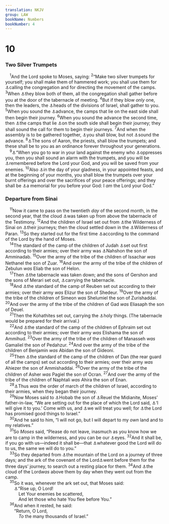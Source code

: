 ```yaml
---
translation: NKJV
group: LAW
bookName: Numbers 
bookNumber: 4
---
```


<div class="title"><h1>10</h1><h3>Two Silver Trumpets</h3></div>
<span class="verse dan_10_1"> <sup>1</sup>And the Lord spoke to Moses, saying: </span>
<span class="verse dan_10_2"><sup>2</sup>“Make two silver trumpets for yourself; you shall make them of hammered work; you shall use them for <a data-toggle="tooltip" data-placement="bottom" title="Is. 1:13">⚓</a>calling the congregation and for directing the movement of the camps. </span>
<span class="verse dan_10_3"><sup>3</sup>When <a data-toggle="tooltip" data-placement="bottom" title="Jer. 4:5; Joel 2:15">⚓</a>they blow both of them, all the congregation shall gather before you at the door of the tabernacle of meeting. </span>
<span class="verse dan_10_4"><sup>4</sup>But if they blow <i>only</i> one, then the leaders, the <a data-toggle="tooltip" data-placement="bottom" title="Ex. 18:21; Num. 1:16; 7:2">⚓</a>heads of the divisions of Israel, shall gather to you. </span>
<span class="verse dan_10_5"><sup>5</sup>When you sound the <a data-toggle="tooltip" data-placement="bottom" title="Joel 2:1">⚓</a>advance, the camps that lie on the east side shall then begin their journey. </span>
<span class="verse dan_10_6"><sup>6</sup>When you sound the advance the second time, then <a data-toggle="tooltip" data-placement="bottom" title="Num. 2:3">⚓</a>the camps that lie <a data-toggle="tooltip" data-placement="bottom" title="Num. 2:10">⚓</a>on the south side shall begin their journey; they shall sound the call for them to begin their journeys. </span>
<span class="verse dan_10_7"><sup>7</sup>And when the assembly is to be gathered together, <a data-toggle="tooltip" data-placement="bottom" title="Num. 10:3">⚓</a>you shall blow, but not <a data-toggle="tooltip" data-placement="bottom" title="Joel 2:1">⚓</a>sound the advance. </span>
<span class="verse dan_10_8"><sup>8</sup><a data-toggle="tooltip" data-placement="bottom" title="Num. 31:6; Josh. 6:4; 1 Chr. 15:24; 2 Chr. 13:12">⚓</a>The sons of Aaron, the priests, shall blow the trumpets; and these shall be to you as an ordinance forever throughout your generations.<br/></span>
<span class="verse dan_10_9"> <sup>9</sup><a data-toggle="tooltip" data-placement="bottom" title="Num. 31:6; Josh. 6:5; 2 Chr. 13:14">⚓</a>“When you go to war in your land against the enemy who <a data-toggle="tooltip" data-placement="bottom" title="Judg. 2:18; 4:3; 6:9; 10:8, 12">⚓</a>oppresses you, then you shall sound an alarm with the trumpets, and you will be <a data-toggle="tooltip" data-placement="bottom" title="Gen. 8:1; Ps. 106:4">⚓</a>remembered before the Lord your God, and you will be saved from your enemies. </span>
<span class="verse dan_10_10"><sup>10</sup>Also <a data-toggle="tooltip" data-placement="bottom" title="Lev. 23:24; Num. 29:1; 1 Chr. 15:24; 2 Chr. 5:12; Ps. 81:3">⚓</a>in the day of your gladness, in your appointed feasts, and at the beginning of your months, you shall blow the trumpets over your burnt offerings and over the sacrifices of your peace offerings; and they shall be <a data-toggle="tooltip" data-placement="bottom" title="Lev. 23:24; Num. 10:9">⚓</a>a memorial for you before your God: I <i>am</i> the Lord your God.”<br/></span>
<div class="title"><h3>Departure from Sinai</h3></div>
<span class="verse dan_10_11"> <sup>11</sup>Now it came to pass on the twentieth <i>day</i> of the second month, in the second year, that the cloud <a data-toggle="tooltip" data-placement="bottom" title="Num. 9:17">⚓</a>was taken up from above the tabernacle of the Testimony. </span>
<span class="verse dan_10_12"><sup>12</sup>And the children of Israel set out from <a data-toggle="tooltip" data-placement="bottom" title="Ex. 19:1; Num. 1:1; 9:5">⚓</a>the Wilderness of Sinai on <a data-toggle="tooltip" data-placement="bottom" title="Ex. 40:36">⚓</a>their journeys; then the cloud settled down in the <a data-toggle="tooltip" data-placement="bottom" title="Gen. 21:21; Num. 12:16; Deut. 1:1">⚓</a>Wilderness of Paran. </span>
<span class="verse dan_10_13"><sup>13</sup>So they started out for the first time <a data-toggle="tooltip" data-placement="bottom" title="Num. 10:5, 6">⚓</a>according to the command of the Lord by the hand of Moses.<br/></span>
<span class="verse dan_10_14"> <sup>14</sup>The standard of the camp of the children of Judah <a data-toggle="tooltip" data-placement="bottom" title="Num. 2:3–9">⚓</a>set out first according to their armies; over their army was <a data-toggle="tooltip" data-placement="bottom" title="Num. 1:7">⚓</a>Nahshon the son of Amminadab. </span>
<span class="verse dan_10_15"><sup>15</sup>Over the army of the tribe of the children of Issachar <i>was</i> Nethanel the son of Zuar. </span>
<span class="verse dan_10_16"><sup>16</sup>And over the army of the tribe of the children of Zebulun <i>was</i> Eliab the son of Helon.<br/></span>
<span class="verse dan_10_17"> <sup>17</sup>Then <a data-toggle="tooltip" data-placement="bottom" title="Num. 1:51">⚓</a>the tabernacle was taken down; and the sons of Gershon and the sons of Merari set out, <a data-toggle="tooltip" data-placement="bottom" title="Num. 4:21–32; 7:7–9">⚓</a>carrying the tabernacle.<br/></span>
<span class="verse dan_10_18"> <sup>18</sup>And <a data-toggle="tooltip" data-placement="bottom" title="Num. 2:10–16">⚓</a>the standard of the camp of Reuben set out according to their armies; over their army <i>was</i> Elizur the son of Shedeur. </span>
<span class="verse dan_10_19"><sup>19</sup>Over the army of the tribe of the children of Simeon <i>was</i> Shelumiel the son of Zurishaddai. </span>
<span class="verse dan_10_20"><sup>20</sup>And over the army of the tribe of the children of Gad <i>was</i> Eliasaph the son of Deuel.<br/></span>
<span class="verse dan_10_21"> <sup>21</sup>Then the Kohathites set out, carrying the <a data-toggle="tooltip" data-placement="bottom" title="Num. 4:4–20; 7:9">⚓</a>holy things. (The tabernacle would be prepared for their arrival.)<br/></span>
<span class="verse dan_10_22"> <sup>22</sup>And <a data-toggle="tooltip" data-placement="bottom" title="Num. 2:18–24">⚓</a>the standard of the camp of the children of Ephraim set out according to their armies; over their army <i>was</i> Elishama the son of Ammihud. </span>
<span class="verse dan_10_23"><sup>23</sup>Over the army of the tribe of the children of Manasseh <i>was</i> Gamaliel the son of Pedahzur. </span>
<span class="verse dan_10_24"><sup>24</sup>And over the army of the tribe of the children of Benjamin <i>was</i> Abidan the son of Gideoni.<br/></span>
<span class="verse dan_10_25"> <sup>25</sup>Then <a data-toggle="tooltip" data-placement="bottom" title="Num. 2:25–31; Josh. 6:9">⚓</a>the standard of the camp of the children of Dan (the rear guard of all the camps) set out according to their armies; over their army <i>was</i> Ahiezer the son of Ammishaddai. </span>
<span class="verse dan_10_26"><sup>26</sup>Over the army of the tribe of the children of Asher <i>was</i> Pagiel the son of Ocran. </span>
<span class="verse dan_10_27"><sup>27</sup>And over the army of the tribe of the children of Naphtali <i>was</i> Ahira the son of Enan.<br/></span>
<span class="verse dan_10_28"> <sup>28</sup><a data-toggle="tooltip" data-placement="bottom" title="Num. 2:34">⚓</a>Thus <i>was</i> the order of march of the children of Israel, according to their armies, when they began their journey.<br/></span>
<span class="verse dan_10_29"> <sup>29</sup>Now Moses said to <a data-toggle="tooltip" data-placement="bottom" title="Judg. 4:11">⚓</a>Hobab the son of <a data-toggle="tooltip" data-placement="bottom" title="Ex. 2:18; 3:1; 18:12">⚓</a>Reuel the Midianite, Moses’ father-in-law, “We are setting out for the place of which the Lord said, <a data-toggle="tooltip" data-placement="bottom" title="Gen. 12:7; Ex. 6:4–8">⚓</a>‘I will give it to you.’ Come with us, and <a data-toggle="tooltip" data-placement="bottom" title="Judg. 1:16">⚓</a>we will treat you well; for <a data-toggle="tooltip" data-placement="bottom" title="Gen. 32:12; Ex. 3:8">⚓</a>the Lord has promised good things to Israel.”<br/></span>
<span class="verse dan_10_30"> <sup>30</sup>And he said to him, “I will not go, but I will depart to my <i>own</i> land and to my relatives.”<br/></span>
<span class="verse dan_10_31"> <sup>31</sup>So <i>Moses</i> said, “Please do not leave, inasmuch as you know how we are to camp in the wilderness, and you can be our <a data-toggle="tooltip" data-placement="bottom" title="Job 29:15">⚓</a>eyes. </span>
<span class="verse dan_10_32"><sup>32</sup>And it shall be, if you go with us—indeed it shall be—that <a data-toggle="tooltip" data-placement="bottom" title="Ex. 18:9; Lev. 19:34; Judg. 1:16">⚓</a>whatever good the Lord will do to us, the same we will do to you.”<br/></span>
<span class="verse dan_10_33"> <sup>33</sup>So they departed from <a data-toggle="tooltip" data-placement="bottom" title="Ex. 3:1; Deut. 1:6">⚓</a>the mountain of the Lord on a journey of three days; and the ark of the covenant of the Lord<a data-toggle="tooltip" data-placement="bottom" title="Deut. 1:33; Josh. 3:3–6; Ezek. 20:6">⚓</a>went before them for the three days’ journey, to search out a resting place for them. </span>
<span class="verse dan_10_34"><sup>34</sup>And <a data-toggle="tooltip" data-placement="bottom" title="Ex. 13:21; Neh. 9:12, 19">⚓</a>the cloud of the Lord<i>was</i> above them by day when they went out from the camp.<br/></span>
<span class="verse dan_10_35"> <sup>35</sup>So it was, whenever the ark set out, that Moses said:<br/>  <a data-toggle="tooltip" data-placement="bottom" title="Ps. 68:1, 2; 132:8; Is. 17:12–14">⚓</a>“Rise up, O Lord!<br/>   Let Your enemies be scattered,<br/>   And let those who hate You flee before You.”<br/></span>
<span class="verse dan_10_36"> <sup>36</sup>And when it rested, he said:<br/>  “Return, O Lord,<br/>   <i>To</i> the many thousands of Israel.”<br/></span>
